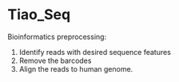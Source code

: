 # Tiao_Seq
Bioinformatics preprocessing:
1. Identify reads with desired sequence features
2. Remove the barcodes
3. Align the reads to human genome.
